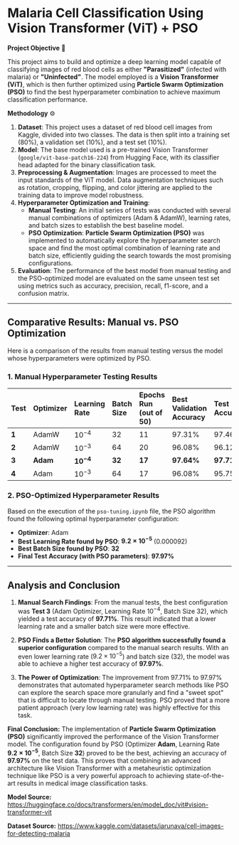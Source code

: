 # **Malaria Cell Classification Using Vision Transformer (ViT) + PSO**

**Project Objective** 🔬

This project aims to build and optimize a deep learning model capable of classifying images of red blood cells as either **"Parasitized"** (infected with malaria) or **"Uninfected"**. The model employed is a **Vision Transformer (ViT)**, which is then further optimized using **Particle Swarm Optimization (PSO)** to find the best hyperparameter combination to achieve maximum classification performance.

**Methodology** ⚙️
1.  **Dataset**: This project uses a dataset of red blood cell images from Kaggle, divided into two classes. The data is then split into a training set (80%), a validation set (10%), and a test set (10%).
2.  **Model**: The base model used is a pre-trained Vision Transformer (`google/vit-base-patch16-224`) from Hugging Face, with its classifier head adapted for the binary classification task.
3.  **Preprocessing & Augmentation**: Images are processed to meet the input standards of the ViT model. Data augmentation techniques such as rotation, cropping, flipping, and color jittering are applied to the training data to improve model robustness.
4.  **Hyperparameter Optimization and Training**:
    * **Manual Testing**: An initial series of tests was conducted with several manual combinations of optimizers (Adam & AdamW), learning rates, and batch sizes to establish the best baseline model.
    * **PSO Optimization**: **Particle Swarm Optimization (PSO)** was implemented to automatically explore the hyperparameter search space and find the most optimal combination of learning rate and batch size, efficiently guiding the search towards the most promising configurations.
5.  **Evaluation**: The performance of the best model from manual testing and the PSO-optimized model are evaluated on the same unseen test set using metrics such as accuracy, precision, recall, f1-score, and a confusion matrix.

---

## **Comparative Results: Manual vs. PSO Optimization**

Here is a comparison of the results from manual testing versus the model whose hyperparameters were optimized by PSO.

### **1. Manual Hyperparameter Testing Results**

| Test | Optimizer | Learning Rate | Batch Size | Epochs Run (out of 50) | Best Validation Accuracy | Test Accuracy |
| :--- | :--- | :--- | :--- | :--- | :--- | :--- |
| **1** | AdamW | $10^{-4}$ | 32 | 11 | 97.31% | 97.46% |
| **2** | AdamW | $10^{-3}$ | 64 | 20 | 96.08% | 96.12% |
| **3** | **Adam** | **$10^{-4}$** | **32** | **17** | **97.64%** | **97.71%** |
| **4** | Adam | $10^{-3}$ | 64 | 17 | 96.08% | 95.75% |

### **2. PSO-Optimized Hyperparameter Results**

Based on the execution of the `pso-tuning.ipynb` file, the PSO algorithm found the following optimal hyperparameter configuration:

* **Optimizer**: Adam
* **Best Learning Rate found by PSO**: **$9.2 \times 10^{-5}$** (0.000092)
* **Best Batch Size found by PSO**: **32**
* **Final Test Accuracy (with PSO parameters)**: **97.97%**

---

## **Analysis and Conclusion**

1.  **Manual Search Findings**: From the manual tests, the best configuration was **Test 3** (Adam Optimizer, Learning Rate $10^{-4}$, Batch Size 32), which yielded a test accuracy of **97.71%**. This result indicated that a lower learning rate and a smaller batch size were more effective.

2.  **PSO Finds a Better Solution**: The **PSO algorithm successfully found a superior configuration** compared to the manual search results. With an even lower learning rate ($9.2 \times 10^{-5}$) and batch size (32), the model was able to achieve a higher test accuracy of **97.97%**.

3.  **The Power of Optimization**: The improvement from 97.71% to 97.97% demonstrates that automated hyperparameter search methods like PSO can explore the search space more granularly and find a "sweet spot" that is difficult to locate through manual testing. PSO proved that a more patient approach (very low learning rate) was highly effective for this task.

**Final Conclusion:**
The implementation of **Particle Swarm Optimization (PSO)** significantly improved the performance of the Vision Transformer model. The configuration found by PSO (Optimizer **Adam**, Learning Rate **$9.2 \times 10^{-5}$**, Batch Size **32**) proved to be the best, achieving an accuracy of **97.97%** on the test data. This proves that combining an advanced architecture like Vision Transformer with a metaheuristic optimization technique like PSO is a very powerful approach to achieving state-of-the-art results in medical image classification tasks.

**Model Source:** https://huggingface.co/docs/transformers/en/model_doc/vit#vision-transformer-vit

**Dataset Source:** https://www.kaggle.com/datasets/iarunava/cell-images-for-detecting-malaria
